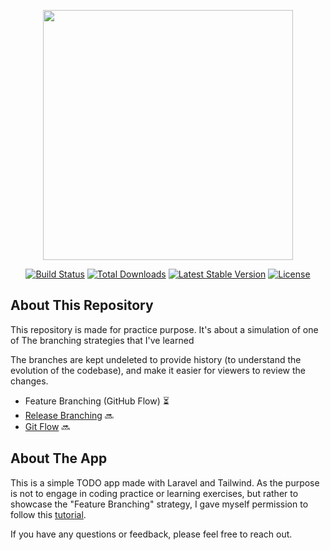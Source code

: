 <p align="center"><a href="https://laravel.com" target="_blank"><img src="https://raw.githubusercontent.com/laravel/art/master/logo-lockup/5%20SVG/2%20CMYK/1%20Full%20Color/laravel-logolockup-cmyk-red.svg" width="400"></a></p>

<p align="center">
<a href="https://travis-ci.org/laravel/framework"><img src="https://travis-ci.org/laravel/framework.svg" alt="Build Status"></a>
<a href="https://packagist.org/packages/laravel/framework"><img src="https://img.shields.io/packagist/dt/laravel/framework" alt="Total Downloads"></a>
<a href="https://packagist.org/packages/laravel/framework"><img src="https://img.shields.io/packagist/v/laravel/framework" alt="Latest Stable Version"></a>
<a href="https://packagist.org/packages/laravel/framework"><img src="https://img.shields.io/packagist/l/laravel/framework" alt="License"></a>
</p>

## About This Repository

This repository is made for practice purpose. It's about a simulation of one of The branching strategies that I've learned

The branches are kept undeleted to provide history (to understand the evolution of the codebase), and make it easier for viewers to review the changes.

- Feature Branching (GitHub Flow) ⏳
- [Release Branching](https://github.com/MrChehine) 🔜
- [Git Flow](https://github.com/MrChehine) 🔜


## About The App

This is a simple TODO app made with Laravel and Tailwind. 
As the purpose is not to engage in coding practice or learning exercises, but rather to showcase the "Feature Branching" strategy, I gave myself permission to follow this [tutorial](https://www.youtube.com/watch?v=FU5OoexQfxU).


If you have any questions or feedback, please feel free to reach out.
